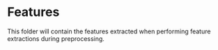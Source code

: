 # Features

This folder will contain the features extracted when performing feature extractions during preprocessing.
